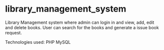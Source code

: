 # library_management_system
Library Management system where admin can login in and view, add, edit and delete books.
User can search for the books and generate a issue book request. 

Technologies used:
PHP 
MySQL
